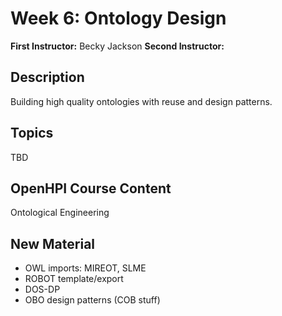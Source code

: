 # Week 6: Ontology Design

**First Instructor:** Becky Jackson
**Second Instructor:** 

## Description
Building high quality ontologies with reuse and design patterns.

## Topics
TBD

## OpenHPI Course Content
Ontological Engineering

## New Material
- OWL imports: MIREOT, SLME
- ROBOT template/export
- DOS-DP
- OBO design patterns (COB stuff)

